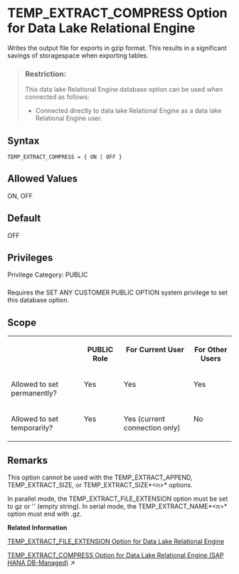 <!-- loioaef24bc01a494d68b62e2b6dfeabff56 -->

# TEMP\_EXTRACT\_COMPRESS Option for Data Lake Relational Engine

Writes the output file for exports in gzip format. This results in a significant savings of storagespace when exporting tables.



> ### Restriction:  
> This data lake Relational Engine database option can be used when connected as follows:
> 
> -   Connected directly to data lake Relational Engine as a data lake Relational Engine user.



<a name="loioaef24bc01a494d68b62e2b6dfeabff56__temp_extract_compress_syntax1"/>

## Syntax

```
TEMP_EXTRACT_COMPRESS = { ON | OFF }
```



<a name="loioaef24bc01a494d68b62e2b6dfeabff56__temp_extract_compress_values1"/>

## Allowed Values

ON, OFF



<a name="loioaef24bc01a494d68b62e2b6dfeabff56__temp_extract_compress_default1"/>

## Default

OFF



<a name="loioaef24bc01a494d68b62e2b6dfeabff56__temp_extract_compress_priv1"/>

## Privileges

Privilege Category: PUBLIC



### 

Requires the SET ANY CUSTOMER PUBLIC OPTION system privilege to set this database option.



<a name="loioaef24bc01a494d68b62e2b6dfeabff56__temp_extract_compress_scope1"/>

## Scope


<table>
<tr>
<th valign="top">

 



</th>
<th valign="top">

PUBLIC Role



</th>
<th valign="top">

For Current User



</th>
<th valign="top">

For Other Users



</th>
</tr>
<tr>
<td valign="top">

Allowed to set permanently?



</td>
<td valign="top">

Yes



</td>
<td valign="top">

Yes



</td>
<td valign="top">

Yes



</td>
</tr>
<tr>
<td valign="top">

Allowed to set temporarily?



</td>
<td valign="top">

Yes



</td>
<td valign="top">

Yes \(current connection only\)



</td>
<td valign="top">

No



</td>
</tr>
</table>



<a name="loioaef24bc01a494d68b62e2b6dfeabff56__temp_extract_compress_remarks1"/>

## Remarks

This option cannot be used with the TEMP\_EXTRACT\_APPEND, TEMP\_EXTRACT\_SIZE, or TEMP\_EXTRACT\_SIZE*<n\>* options.

In parallel mode, the TEMP\_EXTRACT\_FILE\_EXTENSION option must be set to gz or '' \(empty string\). In serial mode, the TEMP\_EXTRACT\_NAME*<n\>* option must end with .gz.

**Related Information**  


[TEMP\_EXTRACT\_FILE\_EXTENSION Option for Data Lake Relational Engine](temp-extract-file-extension-option-for-data-lake-relational-engine-896be73.md "Sets the file name extension for the generated output file of the data parallel extraction facility. When you specify the TEMP_EXTRACT_FILE_EXTENSION option, each file name generated becomes prefix thread_ID_filecount.file extension.")

[TEMP_EXTRACT_COMPRESS Option for Data Lake Relational Engine (SAP HANA DB-Managed)](https://help.sap.com/viewer/a898e08b84f21015969fa437e89860c8/2023_2_QRC/en-US/aa37821e445f4177b189aad7442f104d.html "Writes the output file for exports in gzip format. This results in a significant savings of storagespace when exporting tables.") :arrow_upper_right:

